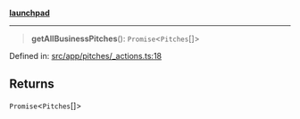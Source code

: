 [**launchpad**](index.md)

***

> **getAllBusinessPitches**(): `Promise`\<`Pitches`[]\>

Defined in: [src/app/pitches/\_actions.ts:18](https://github.com/victorbratov/launchpad/blob/6dd13cd77753e59ec2a031fc7279545899826925/src/app/pitches/_actions.ts#L18)

## Returns

`Promise`\<`Pitches`[]\>

